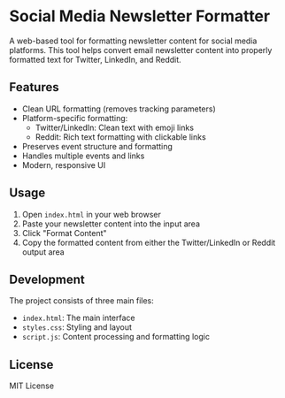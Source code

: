 # Social Media Newsletter Formatter

A web-based tool for formatting newsletter content for social media platforms. This tool helps convert email newsletter content into properly formatted text for Twitter, LinkedIn, and Reddit.

## Features

- Clean URL formatting (removes tracking parameters)
- Platform-specific formatting:
  - Twitter/LinkedIn: Clean text with emoji links
  - Reddit: Rich text formatting with clickable links
- Preserves event structure and formatting
- Handles multiple events and links
- Modern, responsive UI

## Usage

1. Open `index.html` in your web browser
2. Paste your newsletter content into the input area
3. Click "Format Content"
4. Copy the formatted content from either the Twitter/LinkedIn or Reddit output area

## Development

The project consists of three main files:
- `index.html`: The main interface
- `styles.css`: Styling and layout
- `script.js`: Content processing and formatting logic

## License

MIT License 